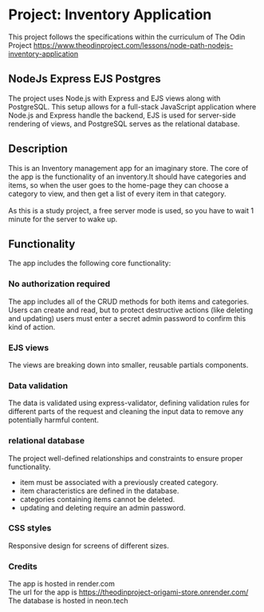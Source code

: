 # Project: Inventory Application
This project follows the specifications within the curriculum of The Odin Project 
https://www.theodinproject.com/lessons/node-path-nodejs-inventory-application


NodeJs Express EJS Postgres
---------------------------

The project uses Node.js with Express and EJS views along with PostgreSQL. This setup allows for a full-stack JavaScript application where Node.js and Express handle the backend, EJS is used for server-side rendering of views, and PostgreSQL serves as the relational database.

Description
-----------

This is an Inventory management app for an imaginary store. The core of the app is the functionality of an inventory.It should have categories and items, so when the user goes to the home-page they can choose a category to view, and then get a list of every item in that category. 
<br>
<br>
As this is a study project, a free server mode is used, so you have to wait 1 minute for the server to wake up.

Functionality
-------------
The app includes the following core functionality:

### No authorization required ###
The app includes all of the CRUD methods for both items and categories. Users can create and read, but to protect destructive actions (like deleting and updating) users must enter a secret admin password to confirm this kind of action.

### EJS views ###
The views are breaking down into smaller, reusable partials components.

### Data validation ###
The data is validated using express-validator, defining validation rules for different parts of the request and cleaning the input data to remove any potentially harmful content.

### relational database ###
The project well-defined relationships and constraints to ensure proper functionality.
- item must be associated with a previously created category.
- item characteristics are defined in the database.
- categories containing items cannot be deleted.
- updating and deleting require an admin password.

### CSS styles ###
Responsive design for screens of different sizes.

### Credits ###
The app is hosted in render.com
<br>
The url for the app is https://theodinproject-origami-store.onrender.com/
<br>
The database is hosted in neon.tech
